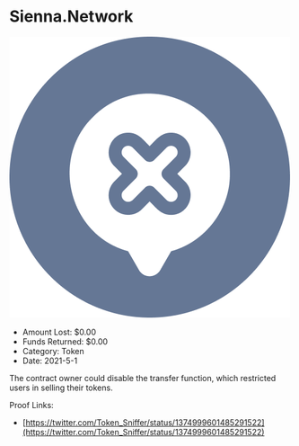 # Sienna.Network
![Sienna.Network](/rektimages/Sienna.Network.png)
- Amount Lost: $0.00
- Funds Returned: $0.00
- Category: Token
- Date: 2021-5-1

The contract owner could disable the transfer function, which restricted users in selling their tokens.


Proof Links:
- [https://twitter.com/Token_Sniffer/status/1374999601485291522](https://twitter.com/Token_Sniffer/status/1374999601485291522)


